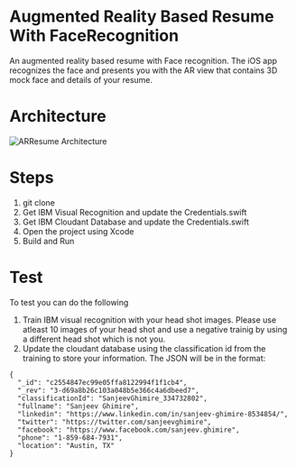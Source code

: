 # Augmented Reality Based Resume With FaceRecognition
An augmented reality based resume with Face recognition. The iOS app recognizes the face and presents you with the AR view that contains 3D mock face and details of your resume.


# Architecture

![ARResume Architecture](https://github.com/sanjeevghimire/ARBasedResumeWithFaceRecognition/blob/master/ARResume.jpg "ARResume Architecture")

# Steps

1. git clone 
2. Get IBM Visual Recognition and update the Credentials.swift
3. Get IBM Cloudant Database and update the Credentials.swift
4. Open the project using Xcode
5. Build and Run

# Test
To test you can do the following
1. Train IBM visual recognition with your head shot images. Please use atleast 10 images of your head shot and use a negative trainig by using a different head shot which is not you.
2. Update the cloudant database using the classification id from the training to store your information. The JSON will be in the format:

```
{
  "_id": "c2554847ec99e05ffa8122994f1f1cb4",
  "_rev": "3-d69a8b26c103a048b5e366c4a6dbeed7",
  "classificationId": "SanjeevGhimire_334732802",
  "fullname": "Sanjeev Ghimire",
  "linkedin": "https://www.linkedin.com/in/sanjeev-ghimire-8534854/",
  "twitter": "https://twitter.com/sanjeevghimire",
  "facebook": "https://www.facebook.com/sanjeev.ghimire",
  "phone": "1-859-684-7931",
  "location": "Austin, TX"
}
```



